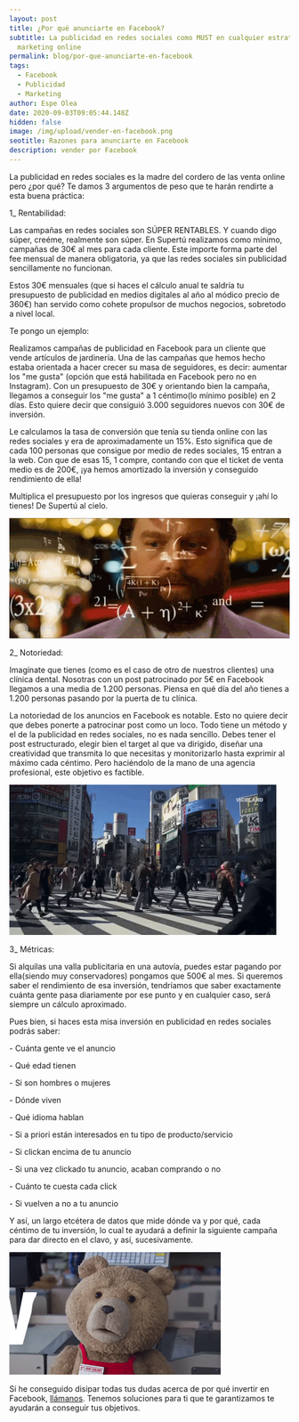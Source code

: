 ```yaml
---
layout: post
title: ¿Por qué anunciarte en Facebook?
subtitle: La publicidad en redes sociales como MUST en cualquier estrategia de
  marketing online
permalink: blog/por-que-anunciarte-en-facebook
tags:
  - Facebook
  - Publicidad
  - Marketing
author: Espe Olea
date: 2020-09-03T09:05:44.148Z
hidden: false
image: /img/upload/vender-en-facebook.png
seotitle: Razones para anunciarte en Facebook
description: vender por Facebook
---
```

La publicidad en redes sociales es la madre del cordero de las venta online pero ¿por qué? Te damos 3 argumentos de peso que te harán rendirte a esta buena práctica:

1_ Rentabilidad: 

Las campañas en redes sociales son SÚPER RENTABLES. Y cuando digo súper, creéme, realmente son súper. En Supertú realizamos como mínimo, campañas de 30€ al mes para cada cliente. Este importe forma parte del fee mensual de manera obligatoria, ya que las redes sociales sin publicidad sencillamente no funcionan.

Estos 30€ mensuales (que si haces el cálculo anual te saldría tu presupuesto de publicidad en medios digitales al año al módico precio de 360€) han servido como cohete propulsor de muchos negocios, sobretodo a nivel local. 

Te pongo un ejemplo:

Realizamos campañas de publicidad en Facebook para un cliente que vende artículos de jardinería. Una de las campañas que hemos hecho estaba orientada a hacer crecer su masa de seguidores, es decir: aumentar los "me gusta" (opción que está habilitada en Facebook pero no en Instagram). Con un presupuesto de 30€ y orientando bien la campaña, llegamos a conseguir los "me gusta" a 1 céntimo(lo mínimo posible) en 2 días. Esto quiere decir que consiguió 3.000 seguidores nuevos con 30€ de inversión. 

Le calculamos la tasa de conversión que tenía su tienda online con las redes sociales y era de aproximadamente un 15%. Esto significa que de cada 100 personas que consigue por medio de redes sociales, 15 entran a la web. Con que de esas 15, 1 compre, contando con que el ticket de venta medio es de 200€, ¡ya hemos amortizado la inversión y conseguido rendimiento de ella!

Multiplica el presupuesto por los ingresos que quieras conseguir y ¡ahí lo tienes! De Supertú al cielo.

![Facebook publicidad marketing redes sociales anuncios](/img/upload/rentabilidadfacebook.gif "Campañas de publicidad en Facebook")

2_ Notoriedad:

Imagínate que tienes (como es el caso de otro de nuestros clientes) una clínica dental. Nosotras con un post patrocinado por 5€ en Facebook llegamos a una media de 1.200 personas. Piensa en qué día del año tienes a 1.200 personas pasando por la puerta de tu clínica.  

La notoriedad de los anuncios en Facebook es notable. Esto no quiere decir que debes ponerte a patrocinar post como un loco. Todo tiene un método y el de la publicidad en redes sociales, no es nada sencillo. Debes tener el post estructurado, elegir bien el target al que va dirigido, diseñar una creatividad que transmita lo que necesitas y monitorizarlo hasta exprimir al máximo cada céntimo. Pero haciéndolo de la mano de una agencia profesional, este objetivo es factible. 

![facebook publicidad anuncios](/img/upload/notoriedadenredessociales.gif "Vender con anuncios de Facebook")

3_ Métricas:

Si alquilas una valla publicitaria en una autovía, puedes estar pagando por ella(siendo muy conservadores) pongamos que 500€ al mes. Si queremos saber el rendimiento de esa inversión, tendríamos que saber exactamente cuánta gente pasa diariamente por ese punto y en cualquier caso, será siempre un cálculo aproximado. 

Pues bien, si haces esta misa inversión en publicidad en redes sociales podrás saber:

\- Cuánta gente ve el anuncio

\- Qué edad tienen

\- Si son hombres o mujeres

\- Dónde viven

\- Qué idioma hablan

\- Si a priori están interesados en tu tipo de producto/servicio

\- Si clickan encima de tu anuncio

\- Si una vez clickado tu anuncio, acaban comprando o no

\- Cuánto te cuesta cada click

\- Si vuelven a no a tu anuncio

Y así, un largo etcétera de datos que mide dónde va y por qué, cada céntimo de tu inversión, lo cual te ayudará a definir la siguiente campaña para dar directo en el clavo, y así, sucesivamente.

![facebook marketing anuncios publicidad](/img/upload/anuncioenfacebook.gif "Consigue notoriedad en Facebook ")

Si he conseguido disipar todas tus dudas acerca de por qué invertir en Facebook, [llámanos](https://supertu.es/contacto). Tenemos soluciones para ti que te garantizamos te ayudarán a conseguir tus objetivos.